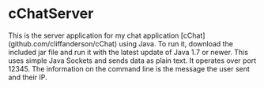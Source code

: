 cChatServer
===========

This is the server application for my chat application [cChat] (github.com/cliffanderson/cChat) using Java. To run it, download the included jar file and run it with the latest update of Java 1.7 or newer. This uses simple Java Sockets and sends data as plain text. It operates over port 12345. The information on the command line is the message the user sent and their IP. 
